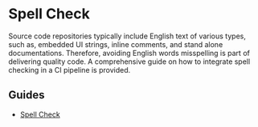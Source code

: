 # Spell Check

Source code repositories typically include English text of various types, such as, embedded UI strings, inline comments, and stand alone documentations. 
Therefore, avoiding English words misspelling is part of delivering quality code. 
A comprehensive guide on how to integrate spell checking in a CI pipeline is provided.

## Guides

- [Spell Check](/Guides/Static%20Analysis/Spell%20Check)

